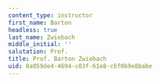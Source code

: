 ```yaml
---
content_type: instructor
first_name: Barton
headless: true
last_name: Zwiebach
middle_initial: ''
salutation: Prof.
title: Prof. Barton Zwiebach
uid: 8a059de4-4694-c03f-61e8-c6f0b9e8babe
---
```

